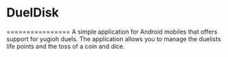 # DuelDisk
================
A simple application for Android mobiles that offers support for yugioh duels. The application allows you to manage the duelists life points and the toss of a coin and dice.
